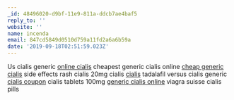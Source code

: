 ```yaml
---
_id: 48496020-d9bf-11e9-811a-ddcb7ae4baf5
reply_to: ''
website: ''
name: incenda
email: 847cd5849d0510d759a11fd2a6a6b59a
date: '2019-09-18T02:51:59.023Z'
---
```

Us cialis generic <a href="http://constructoraangelmo.cl/#">online cialis</a> cheapest generic cialis online <a href="http://bubib.com/#">cheap generic cialis</a> side effects rash cialis 20mg cialis <a href="http://achetermontblancstylo.com/#">cialis</a> tadalafil versus cialis generic <a href="http://fightingarena.org/#">cialis coupon</a> cialis tablets 100mg <a href="http://dothelpfortruckers.com/#">generic cialis online</a> viagra suisse cialis pills
